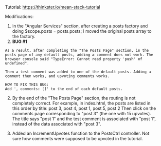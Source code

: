 Tutorial: https://thinkster.io/mean-stack-tutorial

Modifications:
1. In the "Angular Services" section, after creating a posts factory and doing $scope.posts = posts.posts; I moved the original posts array to the factory.
  1. **BUG #1**

    As a result, after completing the "The Posts Page" section, in the posts page of any default posts, adding a comment does not work. The browser console said "TypeError: Cannot read property 'push' of undefined".

    Then a test comment was added to one of the default posts. Adding a comment then works, and upvoting comments works.

    HOW TO FIX THIS BUG:
    Add ', comments: []' to the end of each default posts.

  2. By the end of the "The Posts Page" section, the routing is not completely correct. For example, in index.html, the posts are listed in this order by title:
        post 3, post 4, post 1, post 5, post 2
    Then click on the comments page corresponding to "post 3" (the one with 15 upvotes). The title says "post 1" and the test comment is associated with "post 1", instead of the data associated with "post 3".

2. Added an IncrementUpvotes function to the PostsCtrl controller. Not sure how comments were supposed to be upvoted in the tutorial.

